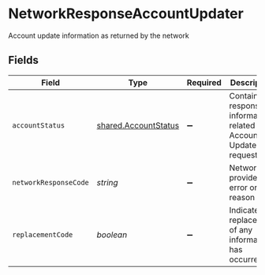 # NetworkResponseAccountUpdater

Account update information as returned by the network


## Fields

| Field                                                            | Type                                                             | Required                                                         | Description                                                      |
| ---------------------------------------------------------------- | ---------------------------------------------------------------- | ---------------------------------------------------------------- | ---------------------------------------------------------------- |
| `accountStatus`                                                  | [shared.AccountStatus](../../models/shared/accountstatus.md)     | :heavy_minus_sign:                                               | Contains response information related to Account Updater request |
| `networkResponseCode`                                            | *string*                                                         | :heavy_minus_sign:                                               | Network provided error or reason code                            |
| `replacementCode`                                                | *boolean*                                                        | :heavy_minus_sign:                                               | Indicates if replacement of any information has occurred         |